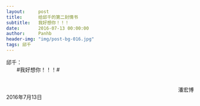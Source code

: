 ```yaml
---
layout:     post
title:      给邱千的第二封情书
subtitle:   我好想你！！！
date:       2016-07-13 00:00:00
author:     Panhb
header-img: "img/post-bg-016.jpg"
tags: 邱千
---
```


邱千：     
　　#我好想你！！！#    
	　　　

　　　　　　　　　　　　　　　　　　　　　　　　　　　　　　　　　潘宏博　
　　　　　　　　　　　　　　　　　　　　　　　　　　　　　　2016年7月13日